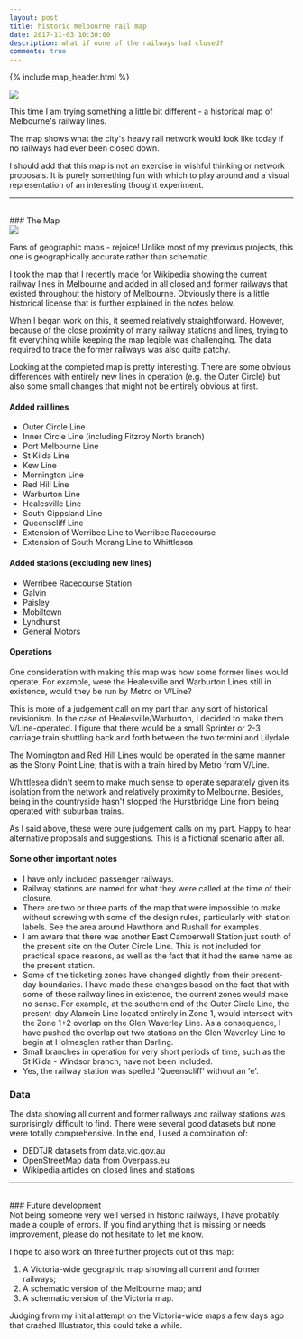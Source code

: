 ```yaml
---
layout: post
title: historic melbourne rail map
date: 2017-11-03 10:30:00
description: what if none of the railways had closed?
comments: true
---
```

{% include map_header.html %}

<div class="img_row_map">
	<a href="{{ site.baseurl }}/img/maps/Melbourne_Historical_Railway Network_v1.0.png"><img class="col three" src="{{ site.baseurl }}/img/maps/Melbourne_Historical_Railway Network_v1.0.png"></a>
</div>

This time I am trying something a little bit different - a historical map of Melbourne's railway lines.

The map shows what the city's heavy rail network would look like today if no railways had ever been closed down.

I should add that this map is not an exercise in wishful thinking or network proposals. It is purely something fun with which to play around and a visual representation of an interesting thought experiment.

<hr>
<br/>
### The Map

<div class="img_row">
	<img class="col three" src="{{ site.baseurl }}/img/map_post_headers/3.png">
</div>

Fans of geographic maps - rejoice! Unlike most of my previous projects, this one is geographically accurate rather than schematic.

I took the map that I recently made for Wikipedia showing the current railway lines in Melbourne and added in all closed and former railways that existed throughout the history of Melbourne. Obviously there is a little historical license that is further explained in the notes below.

When I began work on this, it seemed relatively straightforward. However, because of the close proximity of many railway stations and lines, trying to fit everything while keeping the map legible was challenging. The data required to trace the former railways was also quite patchy.

Looking at the completed map is pretty interesting. There are some obvious differences with entirely new lines in operation (e.g. the Outer Circle) but also some small changes that might not be entirely obvious at first.

#### Added rail lines
<ul>
	<li>Outer Circle Line</li>
	<li>Inner Circle Line (including Fitzroy North branch)</li>
	<li>Port Melbourne Line</li>
	<li>St Kilda Line</li>
	<li>Kew Line</li>
	<li>Mornington Line</li>
	<li>Red Hill Line</li>
	<li>Warburton Line</li>
	<li>Healesville Line</li>
	<li>South Gippsland Line</li>
	<li>Queenscliff Line</li>
	<li>Extension of Werribee Line to Werribee Racecourse</li>
	<li>Extension of South Morang Line to Whittlesea</li>
</ul>

#### Added stations (excluding new lines)
<ul>
	<li>Werribee Racecourse Station</li>
	<li>Galvin</li>
	<li>Paisley</li>
	<li>Mobiltown</li>
	<li>Lyndhurst</li>
	<li>General Motors</li>
</ul>
	
#### Operations
One consideration with making this map was how some former lines would operate. For example, were the Healesville and Warburton Lines still in existence, would they be run by Metro or V/Line?

This is more of a judgement call on my part than any sort of historical revisionism. In the case of Healesville/Warburton, I decided to make them V/Line-operated. I figure that there would be a small Sprinter or 2-3 carriage train shuttling back and forth between the two termini and Lilydale.

The Mornington and Red Hill Lines would be operated in the same manner as the Stony Point Line; that is with a train hired by Metro from V/Line.

Whittlesea didn't seem to make much sense to operate separately given its isolation from the network and relatively proximity to Melbourne. Besides, being in the countryside hasn't stopped the Hurstbridge Line from being operated with suburban trains.

As I said above, these were pure judgement calls on my part. Happy to hear alternative proposals and suggestions. This is a fictional scenario after all.

#### Some other important notes
<ul>
	<li>I have only included passenger railways.</li>
	<li>Railway stations are named for what they were called at the time of their closure.</li>
	<li>There are two or three parts of the map that were impossible to make without screwing with some of the design rules, particularly with station labels. See the area around Hawthorn and Rushall for examples.</li>
	<li>I am aware that there was another East Camberwell Station just south of the present site on the Outer Circle Line. This is not included for practical space reasons, as well as the fact that it had the same name as the present station.</li>
	<li>Some of the ticketing zones have changed slightly from their present-day boundaries. I have made these changes based on the fact that with some of these railway lines in existence, the current zones would make no sense. For example, at the southern end of the Outer Circle Line, the present-day Alamein Line located entirely in Zone 1, would intersect with the Zone 1+2 overlap on the Glen Waverley Line. As a consequence, I have pushed the overlap out two stations on the Glen Waverley Line to begin at Holmesglen rather than Darling.</li>
	<li>Small branches in operation for very short periods of time, such as the St Kilda - Windsor branch, have not been included.</li>
	<li>Yes, the railway station was spelled 'Queenscliff' without an 'e'.
</ul>

### Data
The data showing all current and former railways and railway stations was surprisingly difficult to find. There were several good datasets but none were totally comprehensive. In the end, I used a combination of:

<ul>
	<li>DEDTJR datasets from data.vic.gov.au</li>
	<li>OpenStreetMap data from Overpass.eu</li>
	<li>Wikipedia articles on closed lines and stations</li>
</ul>

<hr>
<br/>
### Future development

<br>
Not being someone very well versed in historic railways, I have probably made a couple of errors. If you find anything that is missing or needs improvement, please do not hesitate to let me know.

I hope to also work on three further projects out of this map:

<ol>
	<li>A Victoria-wide geographic map showing all current and former railways;</li>
	<li>A schematic version of the Melbourne map; and</li>
	<li>A schematic version of the Victoria map.</li>
</ol>

Judging from my initial attempt on the Victoria-wide maps a few days ago that crashed Illustrator, this could take a while.